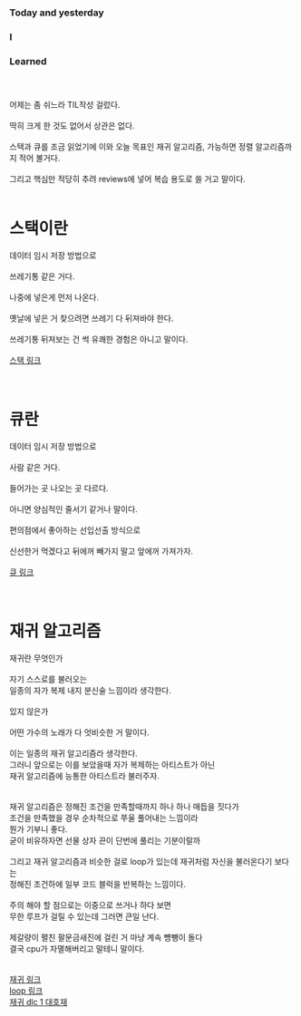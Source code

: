 ### Today and yesterday<br>
### I<br>
### Learned<br><br><br>
어제는 좀 쉬느라 TIL작성 걸렀다.<br><br>
딱히 크게 한 것도 없어서 상관은 없다.<br><br>
스택과 큐를 조금 읽었기에 이와 오늘 목표인 재귀 알고리즘, 가능하면 정렬 알고리즘까지 적어 볼거다.<br><br>
그리고 핵심만 적당히 추려 reviews에 넣어 복습 용도로 쓸 거고 말이다.<br><br>

# 스택이란
데이터 임시 저장 방법으로<br><br>
쓰레기통 같은 거다.<br><br>
나중에 넣은게 먼저 나온다.<br><br>
옛날에 넣은 거 찾으려면 쓰레기 다 뒤져바야 한다.<br><br>
쓰레기통 뒤져보는 건 썩 유쾌한 경험은 아니고 말이다.<br><br>
[스택 링크](../reviews/week1_word/word_stack.md#스택-stack)<br><br><br>
# 큐란
데이터 임시 저장 방법으로<br><br>
사람 같은 거다.<br><br>
들어가는 곳 나오는 곳 다르다.<br><br>
아니면 양심적인 줄서기 같거나 말이다.<br><br>
편의점에서 좋아하는 선입선출 방식으로<br><br>
신선한거 먹겠다고 뒤에꺼 빼가지 말고 앞에꺼 가져가자.<br><br>
[큐 링크](../reviews/week1_word/word_stack.md#큐-queue)<br><br><br>
# 재귀 알고리즘
재귀란 무엇인가<br><br>
자기 스스로를 불러오는<br>
일종의 자가 복제 내지 분신술 느낌이라 생각한다.<br><br>
있지 않은가<br><br>
어떤 가수의 노래가 다 엇비슷한 거 말이다.<br><br>
이는 일종의 재귀 알고리즘라 생각한다.<br>
그러니 앞으로는 이를 보았을때 자가 복제하는 아티스트가 아닌<br>
재귀 알고리즘에 능통한 아티스트라 불러주자.<br><br><br>
재귀 알고리즘은 정해진 조건을 만족할때까지 하나 하나 매듭을 짓다가<br>
조건을 만족했을 경우 순차적으로 쭈울 풀어내는 느낌이라<br>
뭔가 기부니 좋다.<br>
굳이 비유하자면 선물 상자 끈이 단번에 풀리는 기분이랄까<br><br>
그리고 재귀 알고리즘과 비슷한 걸로 loop가 있는데 재귀처럼 자신을 불러온다기 보다는<br>
정해진 조건하에 일부 코드 블럭을 반복하는 느낌이다.<br><br>
주의 해야 할 점으로는 이중으로 쓰거나 하다 보면<br>
무한 루프가 걸릴 수 있는데 그러면 큰일 난다.<br><br>
제갈량이 펼친 팔문금새진에 걸린 거 마냥 계속 뻉뺑이 돌다<br>
결국 cpu가 자멸해버리고 말테니 말이다.<br><br><br>
[재귀 링크](../reviews/week1_word/word2.md#재귀함수-recursion)<br>
[loop 링크](../reviews/week1_word/word2.md#반복문-loop)<br>
[재귀 dlc 1 대호재](TIL_0714+.md)